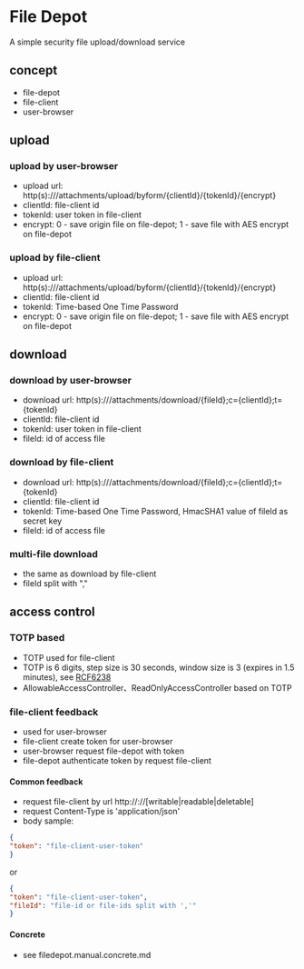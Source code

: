 # File Depot

A simple security file upload/download service

## concept

- file-depot
- file-client
- user-browser

## upload

### upload by user-browser

- upload url: http(s)://<fileserver>/attachments/upload/byform/{clientId}/{tokenId}/{encrypt}
- clientId: file-client id
- tokenId: user token in file-client
- encrypt: 0 - save origin file on file-depot; 1 - save file with AES encrypt on file-depot

### upload by file-client

- upload url: http(s)://<fileserver>/attachments/upload/byform/{clientId}/{tokenId}/{encrypt}
- clientId: file-client id
- tokenId: Time-based One Time Password
- encrypt: 0 - save origin file on file-depot; 1 - save file with AES encrypt on file-depot

## download

### download by user-browser

- download url: http(s)://<fileserver>/attachments/download/{fileId};c={clientId};t={tokenId}
- clientId: file-client id
- tokenId: user token in file-client
- fileId: id of access file

### download by file-client

- download url: http(s)://<fileserver>/attachments/download/{fileId};c={clientId};t={tokenId}
- clientId: file-client id
- tokenId: Time-based One Time Password, HmacSHA1 value of fileId as secret key
- fileId: id of access file

### multi-file download

- the same as download by file-client
- fileId split with ","

## access control

### TOTP based

- TOTP used for file-client
- TOTP is 6 digits, step size is 30 seconds, window size is 3 (expires in 1.5 minutes), see [RCF6238](https://tools.ietf.org/html/rfc6238)
- AllowableAccessController、ReadOnlyAccessController based on TOTP

### file-client feedback

- used for user-browser
- file-client create token for user-browser
- user-browser request file-depot with token
- file-depot authenticate token by request file-client

#### Common feedback

- request file-client by url http://<host>:<port>/<path>/\[writable|readable|deletable\]
- request Content-Type is 'application/json'
- body sample:

```JSON
{
"token": "file-client-user-token"
}
```
or
```JSON
{
"token": "file-client-user-token",
"fileId": "file-id or file-ids split with ','"
}
```

#### Concrete

- see filedepot.manual.concrete.md
